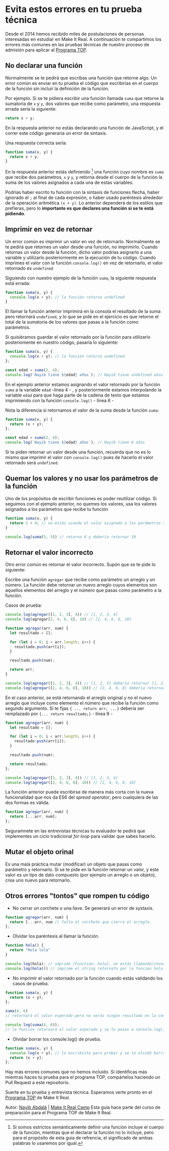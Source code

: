 # Evita estos errores en tu prueba técnica

Desde el 2014 hemos recibido miles de postulaciones de personas interesadas en estudiar en Make It Real. A continuación te compartimos los errores más comunes en las pruebas técnicas de nuestro proceso de admisión para aplicar al [Programa TOP](http://makeitreal.camp/top).

## No declarar una función

Normalmente se te pedirá que escribas una función que retorne algo. Un error común es enviar en tu prueba el código que escribirías en el cuerpo de la función sin incluir la definición de la función.

Por ejemplo. Si se te pidiera escribir una función llamada `suma` que retorne la sumatoria de `x` y `y`, dos valores que recibe como parámetro, una respuesta errada sería la siguiente:

```js
return x + y;
```

En la respuesta anterior no estás declarando una función de JavaScript, y el correr este código generaría un error de sintaxis.

Una respuesta correcta sería:

```js
function suma(x, y) {
  return x + y;
}
```

En la respuesta anterior estás definiendo [^1] una función cuyo nombre es `suma` que recibe dos parámetros, `x` y `y`, y retorna desde el cuerpo de la función la suma de los valores asignados a cada una de estas variables.

Podrías haber escrito tu función con la sintaxis de funciones flecha, haber ignorado el  `;` al final de cada expresión, o haber usado paréntesis alrededor de la operación aritmética `(x + y)`. Lo anterior dependerá de los estilos que prefieras, pero lo **importante es que declares una función si se te está pidiendo**.

[^1]: Si somos estrictos semánticamente definir una función incluye el cuerpo de la función, mientras que el declarar la función no lo incluye, pero para el propósito de esta guia de refrencia, el significado de ambas palabras lo usaremos por igual. 

## Imprimir en vez de retornar

Un error común es imprimir un valor en vez de retornarlo. Normalmente se te pedirá que retornes un valor desde una función, no imprimirlo. Cuando retornas un valor desde la función, dicho valor podrías asignarlo a una variable y utilizarlo posteriormente en la ejecución de tu código. Cuando imprimes el valor con la función `console.log()` en vez de retornarlo, el valor retornado es `undefined`

Siguiendo con nuestro ejemplo de la función `suma`, la siguiente respuesta está errada:

```js
function suma(x, y) {
  console.log(x + y); // la función retorna undefined
}
```

El llamar la función anterior imprimirá en la consola el resultado de la suma pero retornará `undefined`, y lo que se pide en el ejercicio es que retorne el total de la sumatoria de los valores que pasas a la función como parámetros.

Si quisiéramos guardar el valor retornado por la función para utilizarlo posteriomente en nuestro código, pasaría lo siguiente:


```javascript
function suma(x, y) {
  console.log(x + y); // la función retorna undefined
};

const edad = suma(2, 4);
console.log(`Nayib tiene ${edad} años`); // Nayib tiene undefined años
```
En el ejemplo anterior estamos asignando el valor retornado por la función `suma` a la variable `edad` -línea 4 - , y posteriormente estamos interpolando la variable `edad` para que haga parte de la cadena de texto que estamos imprimiendo con la función `console.log()` - línea 6 - 

Nota la diferencia si retornamos el valor de la suma desde la función `suma`:

```js
function suma(x, y) {
  return (x + y);
};

const edad = suma(2, 4);
console.log(`Nayib tiene ${edad} años`); // Nayib tiene 6 años
```

Si te piden retornar un valor desde una función, recuerda que no es lo mismo que imprimir el valor con `console.log()` pues de hacerlo el valor retornado será `undefined`. 

## Quemar los valores y no usar los parámetros de la función

Uno de los propósitos de escribir funciones es poder reutilizar código. Si seguimos con el ejemplo anterior, no quemes los valores, usa los valores asignados a los parámetros que recibe tu función

```js
function suma(x, y) {
  return 2 + 4; // no estás usando el valor asignado a los parámetros sino retornando los que "quemaste"
}

console.log(suma(5, 5)) // retorna 6 y debería retornar 10
```

## Retornar el valor incorrecto

Otro error común es retornar el valor incorrecto. Supón que se te pide lo siguiente:

Escribe una función `agregar` que recibe como parámetro un arreglo y un número. La función debe retornar un nuevo arreglo cuyos elementos son aquellos elementos del arreglo y el número que pasas como parámetro a la función. 

Casos de prueba:

```js
console.log(agregar([1, 2, 3], 4)) // [1, 2, 3, 4]
console.log(agregar[2, 4, 6, 8], 10) // [2, 4, 6, 8, 10]
```

```js
function agregar(arr, num) {
  let resultado = [];

  for (let i = 0; i < arr.length; i++) {
    resultado.push(arr[i]);
  }

  resultado.push(num);

  return arr;
}

console.log(agregar([1, 2, 3], 4)) // [1, 2, 3] debería retornar [1, 2, 3, 4]
console.log(agregar([2, 4, 6, 8], 10)) // [2, 4, 6, 8] debería retornar [2, 4, 6, 8, 10]
```

En el caso anterior, se está retornando el arreglo original y no el nuevo arreglo que incluye como elemento el número que recibe la función como segundo argumento. Si te fijas `{ ... return arr; ...}` debería ser remplazado por `{... return resultado;}` - línea 9 -

```js
function agregar(arr, num) {
  let resultado = [];

  for (let i = 0; i < arr.length; i++) {
    resultado.push(arr[i]);
  }

  resultado.push(num);

  return resultado;
};

console.log(agregar([1, 2, 3], 4)) // [1, 2, 3, 4]
console.log(agregar([2, 4, 6, 8], 10)) // [2, 4, 6, 8, 10]
```

La función anterior puede escribirse de manera más corta con la nueva funcionalidad que nos da ES6 del *spread operator*, pero cualquiera de las dos formas es válida.

```js
function agregar(arr, num) {
  return [...arr, num];
};
```

Seguramnete en las entrevistas técnicas tu evaluador te pedirá que implementes un ciclo tradicional *for loop* para validar que sabes hacerlo. 

## Mutar el objeto orinal

Es una mala práctica mutar (modificar) un objeto que pasas como parámetro y retornarlo. Si se te pide en la función retornar un valor, y este valor es un tipo de dato compuesto (por ejemplo un arreglo o un objeto), crea uno nuevo para retornarlo. 


## Otros errores "tontos" que rompen tu código

* No cerrar un corchete o una llave. Se generará un error de systaxis. 

```js
function agregar(arr, num) {
  return [...arr, num // falta el corchete que cierra el arreglo.
};
```
* Olvidar los paréntesis al llamar la función.

```js
function hola() {
  return "Hola lola"
}

console.log(hola); // imprime [Function: hola], no estás llamando/invocando la función
console.log(hola()) // imprime el string retornafo por la funcion hola
```


* No imprimir el valor retornado por la función cuando estás validando los casos de prueba.

```js
function suma(x, y) {
  return (x + y);
};

suma(4, 6) 
// retornará el valor esperado pero no verás ningún resultado en la consola. 

console.log(suma(4, 6));
// la funcion retornará el valor esperado y se lo pasas a console.log() para poder validar que es el esperado
```

* Olvidar borrar los console.log() de prueba. 

```js
function suma(x, y) {
  console.log(x + y); // lo escribiste para probar y se te olvidó borrarlo. 
  return (x + y);
};
```

Hay más errores comunes que no hemos incluido. Si identificas más mientras haces tu prueba para el programa TOP, compártelos haciendo un Pull Request a este repositorio. 

Suerte en tu prueba y entrevista técnica. Esperamos verte pronto en el [Programa TOP](http://www.makeitreal.camp/top) de Make It Real.



Autor: [Nayib Abdalá](https://www.linkedin.com/in/nayibabdala/) | [Make It Real Camp](http://www.makeitreal.camp/top)
Esta guía hace parte del curso de preparación para el Programa TOP de Make It Real.